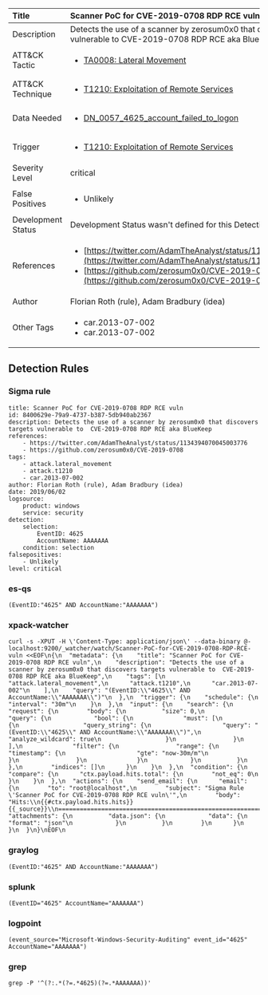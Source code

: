 | Title                | Scanner PoC for CVE-2019-0708 RDP RCE vuln                                                                                                                                                 |
|:---------------------|:------------------------------------------------------------------------------------------------------------------------------------------------------------|
| Description          | Detects the use of a scanner by zerosum0x0 that discovers targets vulnerable to  CVE-2019-0708 RDP RCE aka BlueKeep                                                                                                                                           |
| ATT&amp;CK Tactic    |  <ul><li>[TA0008: Lateral Movement](https://attack.mitre.org/tactics/TA0008)</li></ul>  |
| ATT&amp;CK Technique | <ul><li>[T1210: Exploitation of Remote Services](https://attack.mitre.org/techniques/T1210)</li></ul>  |
| Data Needed          | <ul><li>[DN_0057_4625_account_failed_to_logon](../Data_Needed/DN_0057_4625_account_failed_to_logon.md)</li></ul>  |
| Trigger              | <ul><li>[T1210: Exploitation of Remote Services](../Triggers/T1210.md)</li></ul>  |
| Severity Level       | critical |
| False Positives      | <ul><li>Unlikely</li></ul>  |
| Development Status   |  Development Status wasn't defined for this Detection Rule yet  |
| References           | <ul><li>[https://twitter.com/AdamTheAnalyst/status/1134394070045003776](https://twitter.com/AdamTheAnalyst/status/1134394070045003776)</li><li>[https://github.com/zerosum0x0/CVE-2019-0708](https://github.com/zerosum0x0/CVE-2019-0708)</li></ul>  |
| Author               | Florian Roth (rule), Adam Bradbury (idea) |
| Other Tags           | <ul><li>car.2013-07-002</li><li>car.2013-07-002</li></ul> | 

## Detection Rules

### Sigma rule

```
title: Scanner PoC for CVE-2019-0708 RDP RCE vuln
id: 8400629e-79a9-4737-b387-5db940ab2367
description: Detects the use of a scanner by zerosum0x0 that discovers targets vulnerable to  CVE-2019-0708 RDP RCE aka BlueKeep
references:
    - https://twitter.com/AdamTheAnalyst/status/1134394070045003776
    - https://github.com/zerosum0x0/CVE-2019-0708
tags:
    - attack.lateral_movement
    - attack.t1210
    - car.2013-07-002
author: Florian Roth (rule), Adam Bradbury (idea)
date: 2019/06/02
logsource:
    product: windows
    service: security
detection:
    selection:
        EventID: 4625
        AccountName: AAAAAAA
    condition: selection
falsepositives:
    - Unlikely
level: critical

```





### es-qs
    
```
(EventID:"4625" AND AccountName:"AAAAAAA")
```


### xpack-watcher
    
```
curl -s -XPUT -H \'Content-Type: application/json\' --data-binary @- localhost:9200/_watcher/watch/Scanner-PoC-for-CVE-2019-0708-RDP-RCE-vuln <<EOF\n{\n  "metadata": {\n    "title": "Scanner PoC for CVE-2019-0708 RDP RCE vuln",\n    "description": "Detects the use of a scanner by zerosum0x0 that discovers targets vulnerable to  CVE-2019-0708 RDP RCE aka BlueKeep",\n    "tags": [\n      "attack.lateral_movement",\n      "attack.t1210",\n      "car.2013-07-002"\n    ],\n    "query": "(EventID:\\"4625\\" AND AccountName:\\"AAAAAAA\\")"\n  },\n  "trigger": {\n    "schedule": {\n      "interval": "30m"\n    }\n  },\n  "input": {\n    "search": {\n      "request": {\n        "body": {\n          "size": 0,\n          "query": {\n            "bool": {\n              "must": [\n                {\n                  "query_string": {\n                    "query": "(EventID:\\"4625\\" AND AccountName:\\"AAAAAAA\\")",\n                    "analyze_wildcard": true\n                  }\n                }\n              ],\n              "filter": {\n                "range": {\n                  "timestamp": {\n                    "gte": "now-30m/m"\n                  }\n                }\n              }\n            }\n          }\n        },\n        "indices": []\n      }\n    }\n  },\n  "condition": {\n    "compare": {\n      "ctx.payload.hits.total": {\n        "not_eq": 0\n      }\n    }\n  },\n  "actions": {\n    "send_email": {\n      "email": {\n        "to": "root@localhost",\n        "subject": "Sigma Rule \'Scanner PoC for CVE-2019-0708 RDP RCE vuln\'",\n        "body": "Hits:\\n{{#ctx.payload.hits.hits}}{{_source}}\\n================================================================================\\n{{/ctx.payload.hits.hits}}",\n        "attachments": {\n          "data.json": {\n            "data": {\n              "format": "json"\n            }\n          }\n        }\n      }\n    }\n  }\n}\nEOF\n
```


### graylog
    
```
(EventID:"4625" AND AccountName:"AAAAAAA")
```


### splunk
    
```
(EventID="4625" AccountName="AAAAAAA")
```


### logpoint
    
```
(event_source="Microsoft-Windows-Security-Auditing" event_id="4625" AccountName="AAAAAAA")
```


### grep
    
```
grep -P '^(?:.*(?=.*4625)(?=.*AAAAAAA))'
```




